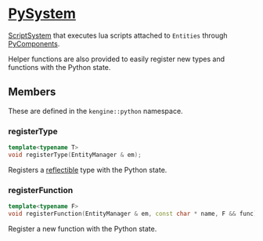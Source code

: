 # [PySystem](PySystem.hpp)

[ScriptSystem](../../ScriptSystem.md) that executes lua scripts attached to `Entities` through [PyComponents](../components/PyComponent.md).

Helper functions are also provided to easily register new types and functions with the Python state.

## Members

These are defined in the `kengine::python` namespace.

### registerType

```cpp
template<typename T>
void registerType(EntityManager & em);
```

Registers a [reflectible](../putils/reflection.md) type with the Python state.

### registerFunction

```cpp
template<typename F>
void registerFunction(EntityManager & em, const char * name, F && func);
```

Register a new function with the Python state.
